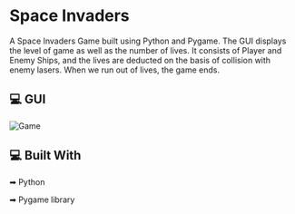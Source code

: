 # Space Invaders

A Space Invaders Game built using Python and Pygame. The GUI displays the level of game as well as the number of lives. It consists of Player and Enemy Ships, and the lives are deducted on the basis of collision with enemy lasers. When we run out of lives, the game ends.

## 💻 GUI

![Game](https://i.ibb.co/d72hRk1/Screenshot-2023-04-12-224552.png)

## 💻 Built With

➡ Python

➡ Pygame library